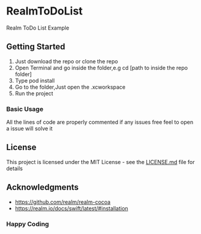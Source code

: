 # RealmToDoList
Realm ToDo List Example
## Getting Started
1. Just download the repo or clone the repo
2. Open Terminal and go inside the folder,e.g cd [path to inside the repo folder]
3. Type pod install
4. Go to the folder,Just open the .xcworkspace 
5. Run the project

### Basic Usage
 All the lines of code are properly commented if any issues free feel to open a issue will solve it
 
## License

This project is licensed under the MIT License - see the [LICENSE.md](LICENSE.md) file for details

## Acknowledgments

* https://github.com/realm/realm-cocoa
* https://realm.io/docs/swift/latest/#installation

### Happy Coding
